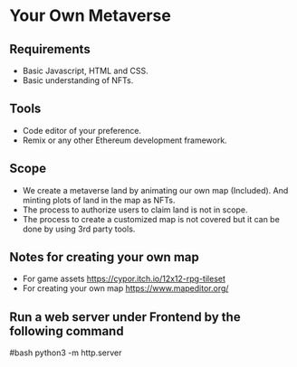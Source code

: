 # Your Own Metaverse

## Requirements

- Basic Javascript, HTML and CSS.
- Basic understanding of NFTs.

## Tools

- Code editor of your preference.
- Remix or any other Ethereum development framework.

## Scope

- We create a metaverse land by animating our own map (Included). And minting plots of land in the map as NFTs.
- The process to authorize users to claim land is not in scope.
- The process to create a customized map is not covered but it can be done by using 3rd party tools.

## Notes for creating your own map

- For game assets https://cypor.itch.io/12x12-rpg-tileset
- For creating your own map https://www.mapeditor.org/

## Run a web server under Frontend by the following command

#bash
python3 -m http.server
